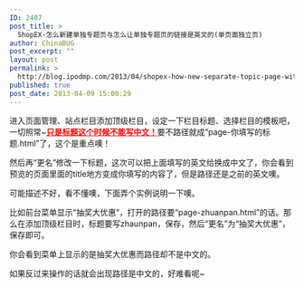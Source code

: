```yaml
---
ID: 2407
post_title: >
  ShopEX-怎么新建单独专题页与怎么让单独专题页的链接是英文的(单页面独立页)
author: ChinaBUG
post_excerpt: ""
layout: post
permalink: >
  http://blog.ipodmp.com/2013/04/shopex-how-new-separate-topic-page-with-links-to-how-to-make-a-separate-topic-page-english.html
published: true
post_date: 2013-04-09 15:00:29
---
```

进入页面管理、站点栏目添加顶级栏目，设定一下栏目标题、选择栏目的模板吧，一切照常~<strong><span style="text-decoration: underline;"><span style="color: #ff0000; text-decoration: underline;">只是标题这个时候不能写中文！</span></span></strong>要不路径就成“page-你填写的标题.html”了，这个是重点噢！

然后再“更名”修改一下标题，这次可以把上面填写的英文给换成中文了，你会看到预览的页面里面的title地方变成你填写的内容了，但是路径还是之前的英文噢。

可能描述不好，看不懂噢，下面弄个实例说明一下噢。

比如前台菜单显示“抽奖大优惠”，打开的路径要“page-zhuanpan.html”的话。那么在添加顶级栏目时，标题要写zhaunpan，保存，然后“更名”为“抽奖大优惠”，保存即可。

你会看到菜单上显示的是抽奖大优惠而路径却不是中文的。

如果反过来操作的话就会出现路径是中文的，好难看呢~